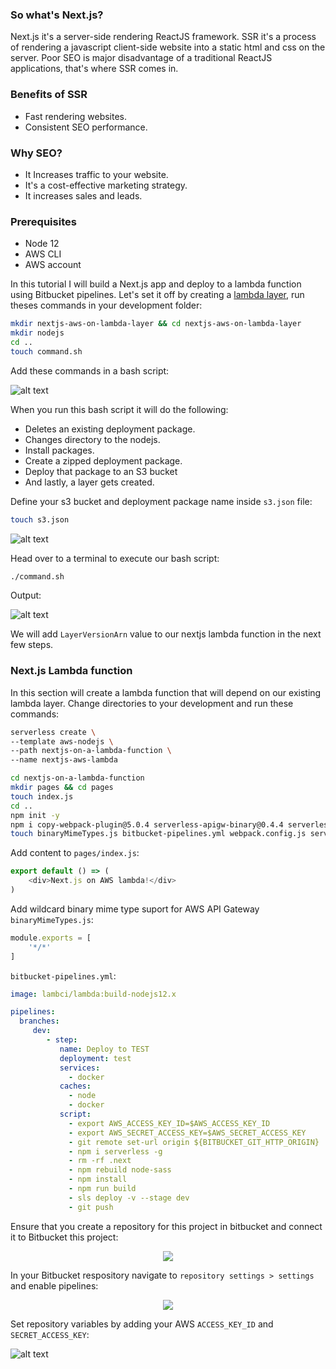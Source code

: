 ### So what's Next.js?

Next.js it's a server-side rendering ReactJS framework. SSR it's a process of rendering a javascript client-side website into a static html and css on the server. Poor SEO is major disadvantage of a traditional ReactJS applications, that's where SSR comes in.

### Benefits of SSR

* Fast rendering websites.
* Consistent SEO performance.

### Why SEO?

* It Increases traffic to your website.
* It's a cost-effective marketing strategy.
* It increases sales and leads.

### Prerequisites

* Node 12
* AWS CLI
* AWS account

<p class="markdown-paragraph">In this tutorial I will build a Next.js app and deploy to a lambda function using Bitbucket pipelines. Let's set it off by creating a <a class="markdown-link" href="/blog/aws-lambda-layers">lambda layer</a>, run theses commands in your development folder:</p>

```bash
mkdir nextjs-aws-on-lambda-layer && cd nextjs-aws-on-lambda-layer 
mkdir nodejs
cd ..
touch command.sh
```

Add these commands in a bash script:

![alt text](https://nextjs-portfolio.s3.amazonaws.com/layer-shell-script.png "AWS Lambda Layers")

When you run this bash script it will do the following:

* Deletes an existing deployment package.
* Changes directory to the nodejs.
* Install packages.
* Create a zipped deployment package.
* Deploy that package to an S3 bucket
* And lastly, a layer gets created.

Define your s3 bucket and deployment package name inside `s3.json` file:

```bash
touch s3.json
```

![alt text](https://nextjs-portfolio.s3.amazonaws.com/s3-bucket-json.png "AWS S3 bucket")

Head over to a terminal to execute our bash script:

```bash
./command.sh
```

Output:

![alt text](https://nextjs-portfolio.s3.amazonaws.com/shell-script-output.png "Shell script")

We will add `LayerVersionArn` value to our nextjs lambda function in the next few steps.

### Next.js Lambda function

In this section will create a lambda function that will depend on our existing lambda layer. Change directories to your development and run these commands:

```bash
serverless create \
--template aws-nodejs \
--path nextjs-on-a-lambda-function \
--name nextjs-aws-lambda
```
```bash
cd nextjs-on-a-lambda-function
mkdir pages && cd pages
touch index.js
cd ..
npm init -y
npm i copy-webpack-plugin@5.0.4 serverless-apigw-binary@0.4.4 serverless-offline@4.1.4 serverless-webpack@5.3.1 webpack-node-externals@1.7.2 --save-dev
touch binaryMimeTypes.js bitbucket-pipelines.yml webpack.config.js server.js
```

Add content to `pages/index.js`:

```javascript
export default () => (
    <div>Next.js on AWS lambda!</div>
)
```

Add wildcard binary mime type suport for AWS API Gateway `binaryMimeTypes.js`:
```javascript
module.exports = [
    '*/*'
]
```

`bitbucket-pipelines.yml`:

```yaml
image: lambci/lambda:build-nodejs12.x

pipelines:
  branches:      
     dev:
        - step:
           name: Deploy to TEST
           deployment: test
           services:
             - docker
           caches:
             - node
             - docker
           script:
             - export AWS_ACCESS_KEY_ID=$AWS_ACCESS_KEY_ID
             - export AWS_SECRET_ACCESS_KEY=$AWS_SECRET_ACCESS_KEY
             - git remote set-url origin ${BITBUCKET_GIT_HTTP_ORIGIN}
             - npm i serverless -g
             - rm -rf .next
             - npm rebuild node-sass
             - npm install
             - npm run build
             - sls deploy -v --stage dev
             - git push
```

Ensure that you create a repository for this project in bitbucket and connect it to Bitbucket this project:

<p align="center">
  <img src="https://nextjs-portfolio.s3.amazonaws.com/new-bitbucket-repository.png">
</p>

In your Bitbucket respository navigate to `repository settings > settings` and enable pipelines:

<p align="center">
  <img src="https://nextjs-portfolio.s3.amazonaws.com/repository-settings-bitbucket.png">
</p>

Set repository variables by adding your AWS `ACCESS_KEY_ID` and `SECRET_ACCESS_KEY`:

![alt text](https://nextjs-portfolio.s3.amazonaws.com/repository-variables-blurred.png "Shell script")


